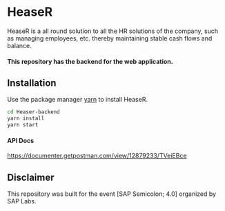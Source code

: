 # HeaseR

HeaseR is a all round solution to all the HR solutions of the company, such as managing employees, etc. thereby maintaining stable cash flows and balance.

#### This repository has the backend for the web application.

## Installation

Use the package manager [yarn](https://yarnpkg.com/) to install HeaseR.

```bash
cd Heaser-backend
yarn install
yarn start
```

#### API Docs
https://documenter.getpostman.com/view/12879233/TVeiEBce

## Disclaimer
This repository was built for the event [SAP Semicolon; 4.0] organized by SAP Labs.
